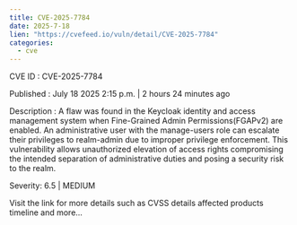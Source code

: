 ```yaml
--- 
title: CVE-2025-7784
date: 2025-7-18
lien: "https://cvefeed.io/vuln/detail/CVE-2025-7784"
categories:
  - cve
---
```


CVE ID : CVE-2025-7784

Published :  July 18
2025
2:15 p.m. | 2 hours
24 minutes ago

Description : A flaw was found in the Keycloak identity and access management system when Fine-Grained Admin Permissions(FGAPv2) are enabled. An administrative user with the manage-users role can escalate their privileges to realm-admin due to improper privilege enforcement. This vulnerability allows unauthorized elevation of access rights
compromising the intended separation of administrative duties and posing a security risk to the realm.

Severity: 6.5 | MEDIUM

Visit the link for more details
such as CVSS details
affected products
timeline
and more...
